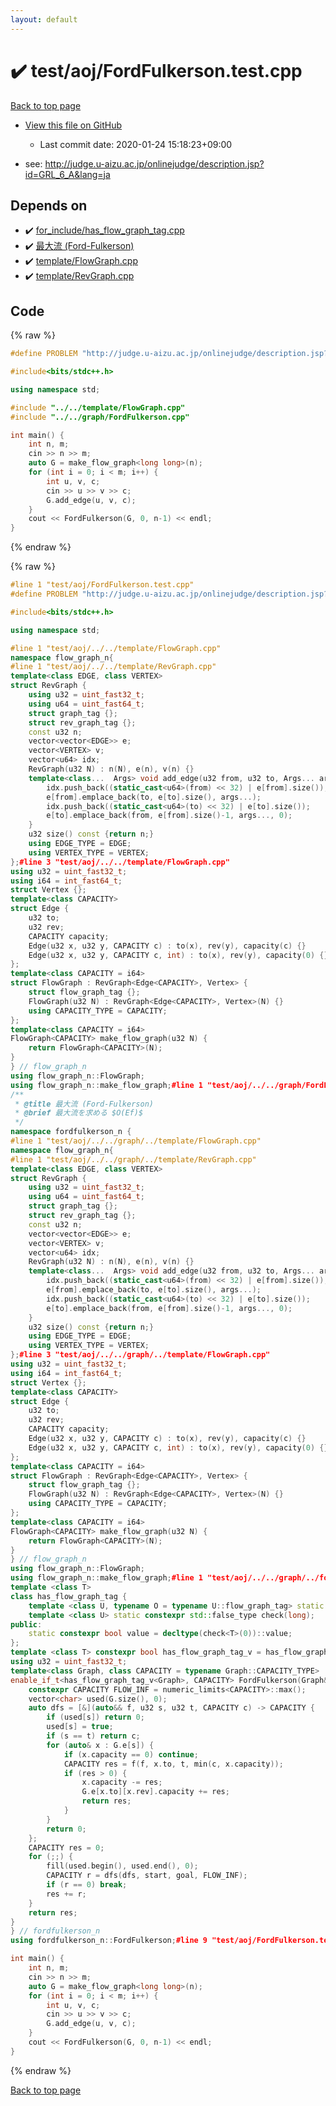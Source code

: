```yaml
---
layout: default
---
```


<!-- mathjax config similar to math.stackexchange -->
<script type="text/javascript" async
  src="https://cdnjs.cloudflare.com/ajax/libs/mathjax/2.7.5/MathJax.js?config=TeX-MML-AM_CHTML">
</script>
<script type="text/x-mathjax-config">
  MathJax.Hub.Config({
    TeX: { equationNumbers: { autoNumber: "AMS" }},
    tex2jax: {
      inlineMath: [ ['$','$'] ],
      processEscapes: true
    },
    "HTML-CSS": { matchFontHeight: false },
    displayAlign: "left",
    displayIndent: "2em"
  });
</script>

<script type="text/javascript" src="https://cdnjs.cloudflare.com/ajax/libs/jquery/3.4.1/jquery.min.js"></script>
<script src="https://cdn.jsdelivr.net/npm/jquery-balloon-js@1.1.2/jquery.balloon.min.js" integrity="sha256-ZEYs9VrgAeNuPvs15E39OsyOJaIkXEEt10fzxJ20+2I=" crossorigin="anonymous"></script>
<script type="text/javascript" src="../../../assets/js/copy-button.js"></script>
<link rel="stylesheet" href="../../../assets/css/copy-button.css" />


# :heavy_check_mark: test/aoj/FordFulkerson.test.cpp

<a href="../../../index.html">Back to top page</a>

* <a href="{{ site.github.repository_url }}/blob/master/test/aoj/FordFulkerson.test.cpp">View this file on GitHub</a>
    - Last commit date: 2020-01-24 15:18:23+09:00


* see: <a href="http://judge.u-aizu.ac.jp/onlinejudge/description.jsp?id=GRL_6_A&lang=ja">http://judge.u-aizu.ac.jp/onlinejudge/description.jsp?id=GRL_6_A&lang=ja</a>


## Depends on

* :heavy_check_mark: <a href="../../../library/for_include/has_flow_graph_tag.cpp.html">for_include/has_flow_graph_tag.cpp</a>
* :heavy_check_mark: <a href="../../../library/graph/FordFulkerson.cpp.html">最大流 (Ford-Fulkerson)</a>
* :heavy_check_mark: <a href="../../../library/template/FlowGraph.cpp.html">template/FlowGraph.cpp</a>
* :heavy_check_mark: <a href="../../../library/template/RevGraph.cpp.html">template/RevGraph.cpp</a>


## Code

<a id="unbundled"></a>
{% raw %}
```cpp
#define PROBLEM "http://judge.u-aizu.ac.jp/onlinejudge/description.jsp?id=GRL_6_A&lang=ja"

#include<bits/stdc++.h>

using namespace std;

#include "../../template/FlowGraph.cpp"
#include "../../graph/FordFulkerson.cpp"

int main() {
	int n, m;
	cin >> n >> m;
	auto G = make_flow_graph<long long>(n);
	for (int i = 0; i < m; i++) {
		int u, v, c;
		cin >> u >> v >> c;
		G.add_edge(u, v, c);
	}
	cout << FordFulkerson(G, 0, n-1) << endl;
}
```
{% endraw %}

<a id="bundled"></a>
{% raw %}
```cpp
#line 1 "test/aoj/FordFulkerson.test.cpp"
#define PROBLEM "http://judge.u-aizu.ac.jp/onlinejudge/description.jsp?id=GRL_6_A&lang=ja"

#include<bits/stdc++.h>

using namespace std;

#line 1 "test/aoj/../../template/FlowGraph.cpp"
namespace flow_graph_n{
#line 1 "test/aoj/../../template/RevGraph.cpp"
template<class EDGE, class VERTEX>
struct RevGraph {
	using u32 = uint_fast32_t;
	using u64 = uint_fast64_t;
	struct graph_tag {};
	struct rev_graph_tag {};
	const u32 n;
	vector<vector<EDGE>> e;
	vector<VERTEX> v;
	vector<u64> idx;
	RevGraph(u32 N) : n(N), e(n), v(n) {}
	template<class...  Args> void add_edge(u32 from, u32 to, Args... args) {
		idx.push_back((static_cast<u64>(from) << 32) | e[from].size());
		e[from].emplace_back(to, e[to].size(), args...);
		idx.push_back((static_cast<u64>(to) << 32) | e[to].size());
		e[to].emplace_back(from, e[from].size()-1, args..., 0);
	}
	u32 size() const {return n;}
	using EDGE_TYPE = EDGE;
	using VERTEX_TYPE = VERTEX;
};#line 3 "test/aoj/../../template/FlowGraph.cpp"
using u32 = uint_fast32_t;
using i64 = int_fast64_t;
struct Vertex {};
template<class CAPACITY>
struct Edge {
	u32 to;
	u32 rev;
	CAPACITY capacity;
	Edge(u32 x, u32 y, CAPACITY c) : to(x), rev(y), capacity(c) {}
	Edge(u32 x, u32 y, CAPACITY c, int) : to(x), rev(y), capacity(0) {}
};
template<class CAPACITY = i64>
struct FlowGraph : RevGraph<Edge<CAPACITY>, Vertex> {
	struct flow_graph_tag {};
	FlowGraph(u32 N) : RevGraph<Edge<CAPACITY>, Vertex>(N) {}
	using CAPACITY_TYPE = CAPACITY;
};
template<class CAPACITY = i64>
FlowGraph<CAPACITY> make_flow_graph(u32 N) {
	return FlowGraph<CAPACITY>(N);
}
} // flow_graph_n
using flow_graph_n::FlowGraph;
using flow_graph_n::make_flow_graph;#line 1 "test/aoj/../../graph/FordFulkerson.cpp"
/**
 * @title 最大流 (Ford-Fulkerson)
 * @brief 最大流を求める $O(Ef)$
 */
namespace fordfulkerson_n {
#line 1 "test/aoj/../../graph/../template/FlowGraph.cpp"
namespace flow_graph_n{
#line 1 "test/aoj/../../graph/../template/RevGraph.cpp"
template<class EDGE, class VERTEX>
struct RevGraph {
	using u32 = uint_fast32_t;
	using u64 = uint_fast64_t;
	struct graph_tag {};
	struct rev_graph_tag {};
	const u32 n;
	vector<vector<EDGE>> e;
	vector<VERTEX> v;
	vector<u64> idx;
	RevGraph(u32 N) : n(N), e(n), v(n) {}
	template<class...  Args> void add_edge(u32 from, u32 to, Args... args) {
		idx.push_back((static_cast<u64>(from) << 32) | e[from].size());
		e[from].emplace_back(to, e[to].size(), args...);
		idx.push_back((static_cast<u64>(to) << 32) | e[to].size());
		e[to].emplace_back(from, e[from].size()-1, args..., 0);
	}
	u32 size() const {return n;}
	using EDGE_TYPE = EDGE;
	using VERTEX_TYPE = VERTEX;
};#line 3 "test/aoj/../../graph/../template/FlowGraph.cpp"
using u32 = uint_fast32_t;
using i64 = int_fast64_t;
struct Vertex {};
template<class CAPACITY>
struct Edge {
	u32 to;
	u32 rev;
	CAPACITY capacity;
	Edge(u32 x, u32 y, CAPACITY c) : to(x), rev(y), capacity(c) {}
	Edge(u32 x, u32 y, CAPACITY c, int) : to(x), rev(y), capacity(0) {}
};
template<class CAPACITY = i64>
struct FlowGraph : RevGraph<Edge<CAPACITY>, Vertex> {
	struct flow_graph_tag {};
	FlowGraph(u32 N) : RevGraph<Edge<CAPACITY>, Vertex>(N) {}
	using CAPACITY_TYPE = CAPACITY;
};
template<class CAPACITY = i64>
FlowGraph<CAPACITY> make_flow_graph(u32 N) {
	return FlowGraph<CAPACITY>(N);
}
} // flow_graph_n
using flow_graph_n::FlowGraph;
using flow_graph_n::make_flow_graph;#line 1 "test/aoj/../../graph/../for_include/has_flow_graph_tag.cpp"
template <class T>
class has_flow_graph_tag {
	template <class U, typename O = typename U::flow_graph_tag> static constexpr std::true_type check(int);
	template <class U> static constexpr std::false_type check(long);
public:
	static constexpr bool value = decltype(check<T>(0))::value;
};
template <class T> constexpr bool has_flow_graph_tag_v = has_flow_graph_tag<T>::value;#line 8 "test/aoj/../../graph/FordFulkerson.cpp"
using u32 = uint_fast32_t;
template<class Graph, class CAPACITY = typename Graph::CAPACITY_TYPE>
enable_if_t<has_flow_graph_tag_v<Graph>, CAPACITY> FordFulkerson(Graph& G, u32 start, u32 goal) {
	constexpr CAPACITY FLOW_INF = numeric_limits<CAPACITY>::max();
	vector<char> used(G.size(), 0);
	auto dfs = [&](auto&& f, u32 s, u32 t, CAPACITY c) -> CAPACITY {
		if (used[s]) return 0;
		used[s] = true;
		if (s == t) return c;
		for (auto& x : G.e[s]) {
			if (x.capacity == 0) continue;
			CAPACITY res = f(f, x.to, t, min(c, x.capacity));
			if (res > 0) {
				x.capacity -= res;
				G.e[x.to][x.rev].capacity += res;
				return res;
			}
		}
		return 0;
	};
	CAPACITY res = 0;
	for (;;) {
		fill(used.begin(), used.end(), 0);
		CAPACITY r = dfs(dfs, start, goal, FLOW_INF);
		if (r == 0) break;
		res += r;
	}
	return res;
}
} // fordfulkerson_n
using fordfulkerson_n::FordFulkerson;#line 9 "test/aoj/FordFulkerson.test.cpp"

int main() {
	int n, m;
	cin >> n >> m;
	auto G = make_flow_graph<long long>(n);
	for (int i = 0; i < m; i++) {
		int u, v, c;
		cin >> u >> v >> c;
		G.add_edge(u, v, c);
	}
	cout << FordFulkerson(G, 0, n-1) << endl;
}
```
{% endraw %}

<a href="../../../index.html">Back to top page</a>

